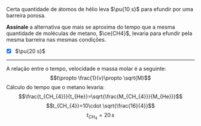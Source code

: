 Certa quantidade de átomos de hélio leva $\pu{10 s}$ para efundir por uma barreira porosa.

**Assinale** a alternativa que mais se aproxima do tempo que a mesma quantidade de moléculas de metano, $\ce{CH4}$, levaria para efundir pela mesma barreira nas mesmas condições.

- [x] $\pu{20 s}$


---

A relação entre o tempo, velocidade e massa molar é a seguinte:
$$t\propto \frac{1}{v}\propto \sqrt{M}$$
Cálculo do tempo que o metano levaria:
$$\frac{t_{CH_{4}}}{t_{He}}=\sqrt{\frac{M_{CH_{4}}}{M_{He}}}$$
$$t_{CH_{4}}=10\cdot \sqrt{\frac{16}{4}}$$
$$t_{CH_{4}}=20\,s$$
